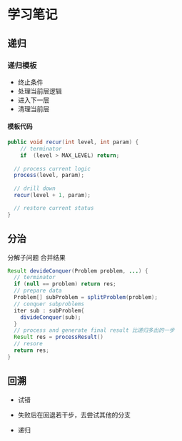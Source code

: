 # 学习笔记
## 递归
### 递归模板
- 终止条件
- 处理当前层逻辑
- 进入下一层
- 清理当前层

#### 模板代码

```java
public void recur(int level, int param) {
	// terminator
	if	(level > MAX_LEVEL) return;
  
  // process current logic
  process(level, param);
  
  // drill down
  recur(level + 1, param);

  // restore current status
}
```
## 分治
分解子问题 合并结果

```java
Result devideConquer(Problem problem, ...) {
  // terminator
  if (null == problem) return res;
  // prepare data
  Problem[] subProblem = splitProblem(problem);
  // conquer subproblems
  iter sub : subProblem{
  	divideConquer(sub);
  }
  // process and generate final result 比递归多出的一步
  Result res = processResult()
  // resore
  return res;
}
```

## 回溯

- 试错

- 失败后在回退若干步，去尝试其他的分支

- 递归

